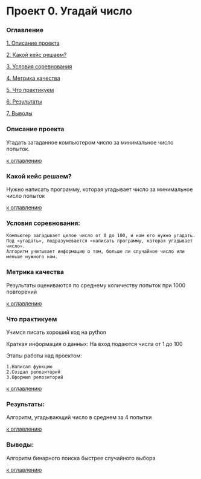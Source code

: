 # Проект 0. Угадай число
### Оглавление

[1. Описание проекта](#описание-проекта)

[2. Какой кейс решаем?](#какой-кейс-решаем)

[3. Условия соревнования](#условия-соревнования)

[4. Метрика качества](#метрика-качества)

[5. Что практикуем](#что-практикуем)

[6. Результаты](#результаты)

[7. Выводы](#выводы)

### Описание проекта

Угадать загаданное компьютером число за минимальное число попыток.

[к оглавлению](#оглавление)

### Какой кейс решаем?

Нужно написать программу, которая угадывает число за минимальное число попыток

[к оглавлению](#оглавление)

### Условия соревнования:

    Компьютер загадывает целое число от 0 до 100, и нам его нужно угадать.
    Под «угадать», подразумевается «написать программу, которая угадывает число».
    Алгоритм учитывает информацию о том, больше ли случайное число или меньше нужного нам.

### Метрика качества

Результаты оцениваются по среднему количеству попыток при 1000 повторений

[к оглавлению](#оглавление)

### Что практикуем
Учимся писать хороший код на python

Краткая информация о данных:
На вход подаются числа от 1 до 100

Этапы работы над проектом:

    1.Написал функцию
    2.Создал репозиторий
    3.Оформил репозиторий

[к оглавлению](#оглавление)

### Результаты:

Алгоритм, угадывающий число в среднем за 4 попытки

[к оглавлению](#оглавление)

### Выводы:

Алгоритм бинарного поиска быстрее случайного выбора

[к оглавлению](#оглавление)